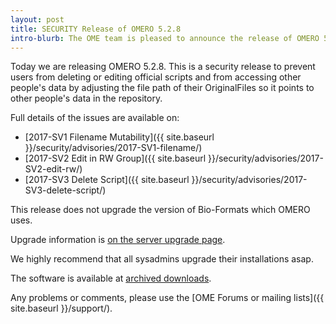 ```yaml
---
layout: post
title: SECURITY Release of OMERO 5.2.8
intro-blurb: The OME team is pleased to announce the release of OMERO 5.2.8, a security update which we recommend all sysadmins upgrade to as soon as possible.
---
```

Today we are releasing OMERO 5.2.8. This is a security release to prevent users from deleting or editing official scripts and from accessing other people's data by adjusting the file path of their OriginalFiles so it points to other people's data in the repository.

Full details of the issues are available on:

-  [2017-SV1 Filename Mutability]({{ site.baseurl }}/security/advisories/2017-SV1-filename/)
-  [2017-SV2 Edit in RW Group]({{ site.baseurl }}/security/advisories/2017-SV2-edit-rw/)
-  [2017-SV3 Delete Script]({{ site.baseurl }}/security/advisories/2017-SV3-delete-script/)

This release does not upgrade the version of Bio-Formats which OMERO uses.

Upgrade information is [on the server upgrade page](https://docs.openmicroscopy.org/omero/5.2.8/sysadmins/server-upgrade.html).

We highly recommend that all sysadmins upgrade their installations asap.

The software is available at [archived downloads](https://downloads.openmicroscopy.org/omero/5.2.8).

Any problems or comments, please use the [OME Forums or mailing lists]({{ site.baseurl }}/support/).
